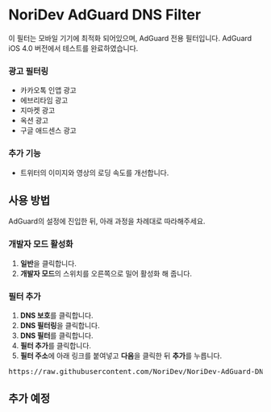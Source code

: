 # NoriDev AdGuard DNS Filter
이 필터는 모바일 기기에 최적화 되어있으며, AdGuard 전용 필터입니다.
AdGuard iOS 4.0 버전에서 테스트를 완료하였습니다.

### 광고 필터링
- 카카오톡 인앱 광고
- 에브리타임 광고
- 지마켓 광고
- 옥션 광고
- 구글 애드센스 광고

### 추가 기능
- 트위터의 이미지와 영상의 로딩 속도를 개선합니다.

## 사용 방법
AdGuard의 설정에 진입한 뒤, 아래 과정을 차례대로 따라해주세요.

### 개발자 모드 활성화
1. **일반**을 클릭합니다.
2. **개발자 모드**의 스위치를 오른쪽으로 밀어 활성화 해 줍니다.

### 필터 추가
1. **DNS 보호**를 클릭합니다.
2. **DNS 필터링**을 클릭합니다.
3. **DNS 필터**를 클릭합니다.
4. **필터 추가**를 클릭합니다.
5. **필터 주소**에 아래 링크를 붙여넣고 **다음**을 클릭한 뒤 **추가**를 누릅니다.
<pre>https://raw.githubusercontent.com/NoriDev/NoriDev-AdGuard-DNS-Filter/master/filter/filter.txt</pre>

## 추가 예정
